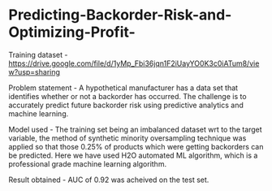 # Predicting-Backorder-Risk-and-Optimizing-Profit-

Training dataset - https://drive.google.com/file/d/1yMp_Fbi36jqn1F2iUayYO0K3c0iATum8/view?usp=sharing

Problem statement - A hypothetical manufacturer has a data set that identifies whether or not a backorder has occurred. The challenge is to accurately predict future backorder risk using predictive analytics and machine learning.

Model used - The training set being an imbalanced dataset wrt to the target variable, the method of synthetic minority oversampling technique was applied so that those 0.25% of products which were getting backorders can be predicted. Here we have used H2O automated ML algorithm, which is a professional grade machine learning algorithm.

Result obtained - AUC of 0.92 was acheived on the test set.
